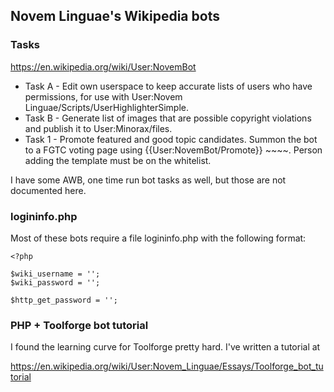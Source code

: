 ## Novem Linguae's Wikipedia bots

### Tasks

https://en.wikipedia.org/wiki/User:NovemBot

- Task A - Edit own userspace to keep accurate lists of users who have permissions, for use with User:Novem Linguae/Scripts/UserHighlighterSimple.
- Task B - Generate list of images that are possible copyright violations and publish it to User:Minorax/files.
- Task 1 - Promote featured and good topic candidates. Summon the bot to a FGTC voting page using {{User:NovemBot/Promote}} ~~~~. Person adding the template must be on the whitelist.

I have some AWB, one time run bot tasks as well, but those are not documented here.

### logininfo.php

Most of these bots require a file logininfo.php with the following format:

    <?php
    
    $wiki_username = '';
    $wiki_password = '';
    
    $http_get_password = '';

### PHP + Toolforge bot tutorial

I found the learning curve for Toolforge pretty hard. I've written a tutorial at

https://en.wikipedia.org/wiki/User:Novem_Linguae/Essays/Toolforge_bot_tutorial